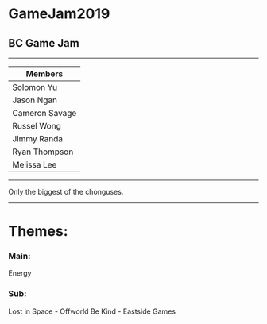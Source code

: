 # GameJam2019
## BC Game Jam

---

| Members        |
|----------------|
| Solomon Yu     |
| Jason Ngan     |
| Cameron Savage |
| Russel Wong    |
| Jimmy Randa    |
| Ryan Thompson  |
| Melissa Lee    |

---

Only the biggest of the chonguses.

---

# Themes:
### Main:
Energy
### Sub:
Lost in Space - Offworld
Be Kind - Eastside Games



